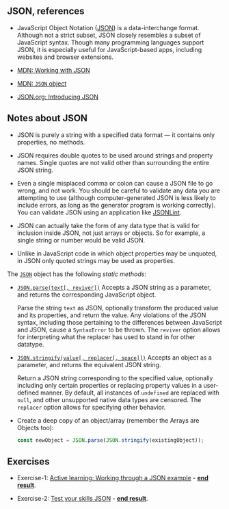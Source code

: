 ## JSON, references

* JavaScript Object Notation ([JSON](https://developer.mozilla.org/en-US/docs/Glossary/JSON)) is a data-interchange format. Although not a strict subset, JSON closely resembles a subset of JavaScript syntax. Though many programming languages support JSON, it is especially useful for JavaScript-based apps, including websites and browser extensions.

* [MDN: Working with JSON](https://developer.mozilla.org/en-US/docs/Learn/JavaScript/Objects/JSON)

* [MDN: `JSON` object](https://developer.mozilla.org/en-US/docs/Learn/JavaScript/Objects/JSON)

* [JSON.org: Introducing JSON](https://www.json.org/json-en.html)


## Notes about JSON

* JSON is purely a string with a specified data format — it contains only properties, no methods.

* JSON requires double quotes to be used around strings and property names. Single quotes are not valid other than surrounding the entire JSON string.

* Even a single misplaced comma or colon can cause a JSON file to go wrong, and not work. You should be careful to validate any data you are attempting to use (although computer-generated JSON is less likely to include errors, as long as the generator program is working correctly). You can validate JSON using an application like [JSONLint](https://jsonlint.com/).

* JSON can actually take the form of any data type that is valid for inclusion inside JSON, not just arrays or objects. So for example, a single string or number would be valid JSON.

* Unlike in JavaScript code in which object properties may be unquoted, in JSON only quoted strings may be used as properties.

The [`JSON`](https://developer.mozilla.org/en-US/docs/Web/JavaScript/Reference/Global_Objects/JSON#static_methods) object has the following *static methods*:

* [`JSON.parse(text[, reviver])`](https://developer.mozilla.org/en-US/docs/Web/JavaScript/Reference/Global_Objects/JSON/parse) Accepts a JSON string as a parameter, and returns the corresponding JavaScript object.
  
  Parse the string `text` as JSON, optionally transform the produced value and its properties, and return the value. Any violations of the JSON syntax, including those pertaining to the differences between JavaScript and JSON, cause a `SyntaxError` to be thrown. The `reviver` option allows for interpreting what the replacer has used to stand in for other datatype.

* [`JSON.stringify(value[, replacer[, space]])`](https://developer.mozilla.org/en-US/docs/Web/JavaScript/Reference/Global_Objects/JSON/stringify) Accepts an object as a parameter, and returns the equivalent JSON string.

  Return a JSON string corresponding to the specified value, optionally including only certain properties or replacing property values in a user-defined manner. By default, all instances of `undefined` are replaced with `null`, and other unsupported native data types are censored. The `replacer` option allows for specifying other behavior.

* Create a deep copy of an object/array (remember the Arrays are Objects too):
  
    ```js
    const newObject = JSON.parse(JSON.stringify(existingObject));
    ```


## Exercises

* Exercise-1: [Active learning: Working through a JSON example](./exercise-1_working_through_a_JSON/) - [**end result**](./exercise-1_working_through_a_JSON/heroes.html).

* Exercise-2: [Test your skills JSON](./exercise-2-json-kittens/) - [**end result**](./exercise-2-json-kittens/exercise-json1-download-kittens.html).